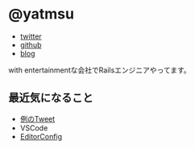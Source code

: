 # @yatmsu

- [twitter](https://twitter.com/yatmsu)
- [github](https://github.com/yatmsu)
- [blog](http://yatmsu.hatenablog.com/)

with entertainmentな会社でRailsエンジニアやってます。

## 最近気になること

* [例のTweet](https://twitter.com/kskgroup2017/status/1129699940265914368)
* VSCode
* [EditorConfig](https://editorconfig.org/)
